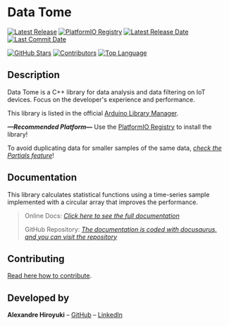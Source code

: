 # Data Tome

[![Latest Release](https://img.shields.io/github/v/release/AlexandreHiroyuki/DataTome)](https://github.com/AlexandreHiroyuki/DataTome/releases)
[![PlatformIO Registry](https://badges.registry.platformio.org/packages/alexandrehiroyuki/library/DataTome.svg)](https://registry.platformio.org/libraries/alexandrehiroyuki/DataTome)
[![Latest Release Date](https://img.shields.io/github/release-date/AlexandreHiroyuki/DataTome)](https://github.com/AlexandreHiroyuki/DataTome/releases)
[![Last Commit Date](https://img.shields.io/github/last-commit/AlexandreHiroyuki/DataTome)](https://github.com/AlexandreHiroyuki/DataTome/commits/master)

[![GitHub Stars](https://img.shields.io/github/stars/AlexandreHiroyuki/DataTome?color=yellow)](https://github.com/AlexandreHiroyuki/DataTome/stargazers)
[![Contributors](https://img.shields.io/github/contributors-anon/AlexandreHiroyuki/DataTome)](https://github.com/AlexandreHiroyuki/DataTome/graphs/contributors)
[![Top Language](https://img.shields.io/github/languages/top/AlexandreHiroyuki/DataTome)](https://github.com/AlexandreHiroyuki/DataTome)

## Description

Data Tome is a C++ library for data analysis and data filtering on IoT devices. Focus on the developer's experience and performance.

This library is listed in the official [Arduino Library Manager](https://www.arduino.cc/reference/en/libraries/datatome/).

_**—Recommended Platform—**_ Use the [PlatformIO Registry](https://registry.platformio.org/libraries/alexandrehiroyuki/DataTome) to install the library!

To avoid duplicating data for smaller samples of the same data, _[check the Partials feature](https://alexandrehiroyuki.github.io/DataTomeDocs/docs/category/partials)_!

## Documentation

This library calculates statistical functions using a time-series sample implemented with a circular array that improves the performance.

> Online Docs: _[Click here to see the full documentation](https://alexandrehiroyuki.github.io/DataTomeDocs/)_
>
> GitHub Repository: _[The documentation is coded with docusaurus, and you can visit the repository](https://github.com/AlexandreHiroyuki/DataTomeDocs)_

## Contributing

[Read here how to contribute](https://github.com/AlexandreHiroyuki/DataTome/blob/master/CONTRIBUTING.md).

## Developed by

**Alexandre Hiroyuki** – [GitHub](https://github.com/AlexandreHiroyuki) – [LinkedIn](https://www.linkedin.com/in/alexandre-hiroyuki-yamauchi-7137241a6/)

